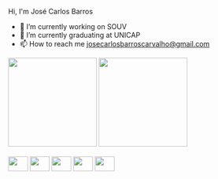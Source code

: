 Hi, I'm José Carlos Barros

- 🔭 I’m currently working on SOUV
- 🌱 I’m currently graduating at UNICAP
- 📫 How to reach me josecarlosbarroscarvalho@gmail.com

<div>
    <a href="https://github.com/jcbarros24"></a>
    <img height="180em" src="https://github-readme-stats.vercel.app/api?username=jcbarros24&theme=dracula&show_icons=true&hide_border=false&count_private=false"/>
    <img height="180em" src="https://github-readme-stats.vercel.app/api/top-langs/?username=jcbarros24&theme=dracula&show_icons=true&hide_border=false&layout=compact"/>
</div>

<br>

<div style="display: inline-block;">
    <img align="center" height="30" width="40" src="https://cdn.jsdelivr.net/gh/devicons/devicon@latest/icons/java/java-original.svg" /
    > 
    <img align="center" height="30" width="40"src="https://cdn.jsdelivr.net/gh/devicons/devicon@latest/icons/spring/spring-original.svg" /
    >
    <img align="center" height="30" width="40"src="https://cdn.jsdelivr.net/gh/devicons/devicon@latest/icons/react/react-original.svg" /
    > 
    <img align="center" height="30" width="40"src="https://cdn.jsdelivr.net/gh/devicons/devicon@latest/icons/javascript/javascript-original.svg" /
    >  
    <img align="center" height="30" width="40"src="https://cdn.jsdelivr.net/gh/devicons/devicon@latest/icons/typescript/typescript-original.svg" /
    >  

</div>
